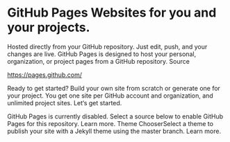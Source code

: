 
# GitHub Pages Websites for you and your projects.

Hosted directly from your GitHub repository. Just edit, push, and your changes are live.
GitHub Pages is designed to host your personal, organization, or project pages from a GitHub repository.
Source 


https://pages.github.com/

Ready to get started? Build your own site from scratch or generate one for your project.
You get one site per GitHub account and organization,
and unlimited project sites. Let‘s get started.

GitHub Pages is currently disabled. Select a source below to enable GitHub Pages for this repository. Learn more.
Theme ChooserSelect a theme to publish your site with a Jekyll theme using the master branch. Learn more. 

